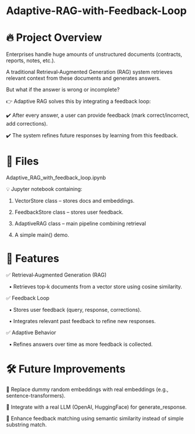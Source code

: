 # Adaptive-RAG-with-Feedback-Loop

# 🔥 Project Overview

Enterprises handle huge amounts of unstructured documents (contracts, reports, notes, etc.).

A traditional Retrieval‑Augmented Generation (RAG) system retrieves relevant context from these documents and generates answers.

But what if the answer is wrong or incomplete?

👉 Adaptive RAG solves this by integrating a feedback loop:

✔️ After every answer, a user can provide feedback (mark correct/incorrect, add corrections).

✔️ The system refines future responses by learning from this feedback.

# 📂 Files

Adaptive_RAG_with_feedback_loop.ipynb

💡 Jupyter notebook containing:

1) VectorStore class – stores docs and embeddings.

2) FeedbackStore class – stores user feedback.

3) AdaptiveRAG class – main pipeline combining retrieval
  
4) A simple main() demo.

# 🚀 Features

✅ Retrieval‑Augmented Generation (RAG)

  • Retrieves top‑k documents from a vector store using cosine similarity.

✅ Feedback Loop

  • Stores user feedback (query, response, corrections).
  
  • Integrates relevant past feedback to refine new responses.

✅ Adaptive Behavior

  • Refines answers over time as more feedback is collected.

# 🛠 Future Improvements

🔹 Replace dummy random embeddings with real embeddings (e.g., sentence-transformers).

🔹 Integrate with a real LLM (OpenAI, HuggingFace) for generate_response.

🔹 Enhance feedback matching using semantic similarity instead of simple substring match.
